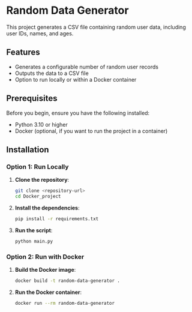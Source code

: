 # Random Data Generator

This project generates a CSV file containing random user data, including user IDs, names, and ages.

## Features
- Generates a configurable number of random user records
- Outputs the data to a CSV file
- Option to run locally or within a Docker container

## Prerequisites

Before you begin, ensure you have the following installed:
- Python 3.10 or higher
- Docker (optional, if you want to run the project in a container)

## Installation

### Option 1: Run Locally

1. **Clone the repository**:

   ```bash
   git clone <repository-url>
   cd Docker_project
   ```

2. **Install the dependencies**:

   ```bash
   pip install -r requirements.txt
   ```

3. **Run the script**:

   ```bash
   python main.py
   ```

### Option 2: Run with Docker

1. **Build the Docker image**:

   ```bash
   docker build -t random-data-generator .
   ```

2. **Run the Docker container**:

   ```bash
   docker run --rm random-data-generator
   ```

